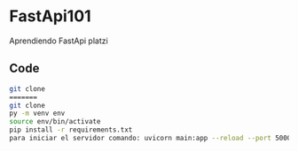 # FastApi101
Aprendiendo FastApi platzi

## Code
```sh
git clone 
=======
git clone
py -m venv env 
source env/bin/activate 
pip install -r requirements.txt 
para iniciar el servidor comando: uvicorn main:app --reload --port 5000
``` 